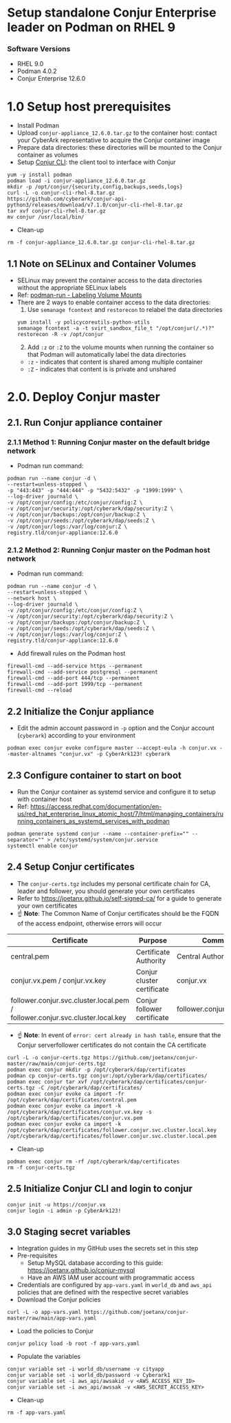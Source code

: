 # Setup standalone Conjur Enterprise leader on Podman on RHEL 9

### Software Versions
- RHEL 9.0
- Podman 4.0.2
- Conjur Enterprise 12.6.0

# 1.0 Setup host prerequisites
- Install Podman
- Upload `conjur-appliance_12.6.0.tar.gz` to the container host: contact your CyberArk representative to acquire the Conjur container image
- Prepare data directories: these directories will be mounted to the Conjur container as volumes
- Setup [Conjur CLI](https://github.com/cyberark/cyberark-conjur-cli): the client tool to interface with Conjur
```console
yum -y install podman
podman load -i conjur-appliance_12.6.0.tar.gz
mkdir -p /opt/conjur/{security,config,backups,seeds,logs}
curl -L -o conjur-cli-rhel-8.tar.gz https://github.com/cyberark/conjur-api-python3/releases/download/v7.1.0/conjur-cli-rhel-8.tar.gz
tar xvf conjur-cli-rhel-8.tar.gz
mv conjur /usr/local/bin/
```
- Clean-up
```console
rm -f conjur-appliance_12.6.0.tar.gz conjur-cli-rhel-8.tar.gz
```

## 1.1 Note on SELinux and Container Volumes
- SELinux may prevent the container access to the data directories without the appropriate SELinux labels
- Ref: [podman-run - Labeling Volume Mounts](https://docs.podman.io/en/latest/markdown/podman-run.1.html)
- There are 2 ways to enable container access to the data directories:
  1. Use `semanage fcontext` and `restorecon` to relabel the data directories
    ```console
    yum install -y policycoreutils-python-utils
    semanage fcontext -a -t svirt_sandbox_file_t "/opt/conjur(/.*)?"
    restorecon -R -v /opt/conjur
    ```
  2. Add `:z` or `:Z` to the volume mounts when running the container so that Podman will automatically label the data directories
    - `:z` - indicates that content is shared among multiple container
    - `:Z` - indicates that content is is private and unshared

# 2.0. Deploy Conjur master
## 2.1. Run Conjur appliance container
### 2.1.1 Method 1: Running Conjur master on the default bridge network
- Podman run command:
```console
podman run --name conjur -d \
--restart=unless-stopped \
-p "443:443" -p "444:444" -p "5432:5432" -p "1999:1999" \
--log-driver journald \
-v /opt/conjur/config:/etc/conjur/config:Z \
-v /opt/conjur/security:/opt/cyberark/dap/security:Z \
-v /opt/conjur/backups:/opt/conjur/backup:Z \
-v /opt/conjur/seeds:/opt/cyberark/dap/seeds:Z \
-v /opt/conjur/logs:/var/log/conjur:Z \
registry.tld/conjur-appliance:12.6.0
```

### 2.1.2 Method 2: Running Conjur master on the Podman host network
- Podman run command:
```console
podman run --name conjur -d \
--restart=unless-stopped \
--network host \
--log-driver journald \
-v /opt/conjur/config:/etc/conjur/config:Z \
-v /opt/conjur/security:/opt/cyberark/dap/security:Z \
-v /opt/conjur/backups:/opt/conjur/backup:Z \
-v /opt/conjur/seeds:/opt/cyberark/dap/seeds:Z \
-v /opt/conjur/logs:/var/log/conjur:Z \
registry.tld/conjur-appliance:12.6.0
```
- Add firewall rules on the Podman host
```console
firewall-cmd --add-service https --permanent
firewall-cmd --add-service postgresql --permanent
firewall-cmd --add-port 444/tcp --permanent
firewall-cmd --add-port 1999/tcp --permanent
firewall-cmd --reload
```

## 2.2 Initialize the Conjur appliance
- Edit the admin account password in `-p` option and the Conjur account (`cyberark`) according to your environment
```console
podman exec conjur evoke configure master --accept-eula -h conjur.vx --master-altnames "conjur.vx" -p CyberArk123! cyberark
```

## 2.3 Configure container to start on boot
- Run the Conjur container as systemd service and configure it to setup with container host
- Ref: <https://access.redhat.com/documentation/en-us/red_hat_enterprise_linux_atomic_host/7/html/managing_containers/running_containers_as_systemd_services_with_podman>
```console
podman generate systemd conjur --name --container-prefix="" --separator="" > /etc/systemd/system/conjur.service
systemctl enable conjur
```

## 2.4 Setup Conjur certificates
- The `conjur-certs.tgz` includes my personal certificate chain for CA, leader and follower, you should generate your own certificates
- Refer to <https://joetanx.github.io/self-signed-ca/> for a guide to generate your own certificates
- ☝️ **Note**: The Common Name of Conjur certificates should be the FQDN of the access endpoint, otherwise errors will occur

|Certificate|Purpose|Common Name|Subject Alternative Names|
|---|---|---|---|
|central.pem|Certificate Authority|Central Authority||
|conjur.vx.pem / conjur.vx.key|Conjur cluster certificate|conjur.vx|conjur.vx|
|follower.conjur.svc.cluster.local.pem / follower.conjur.svc.cluster.local.key|Conjur follower certificate|follower.conjur.svc.cluster.local|follower.conjur.svc.cluster.local|

- ☝️ **Note**: In event of `error: cert already in hash table`, ensure that the Conjur serverfollower certificates do not contain the CA certificate
```console
curl -L -o conjur-certs.tgz https://github.com/joetanx/conjur-master/raw/main/conjur-certs.tgz
podman exec conjur mkdir -p /opt/cyberark/dap/certificates
podman cp conjur-certs.tgz conjur:/opt/cyberark/dap/certificates/
podman exec conjur tar xvf /opt/cyberark/dap/certificates/conjur-certs.tgz -C /opt/cyberark/dap/certificates/
podman exec conjur evoke ca import -fr /opt/cyberark/dap/certificates/central.pem
podman exec conjur evoke ca import -k /opt/cyberark/dap/certificates/conjur.vx.key -s /opt/cyberark/dap/certificates/conjur.vx.pem
podman exec conjur evoke ca import -k /opt/cyberark/dap/certificates/follower.conjur.svc.cluster.local.key /opt/cyberark/dap/certificates/follower.conjur.svc.cluster.local.pem
```
- Clean-up
```console
podman exec conjur rm -rf /opt/cyberark/dap/certificates
rm -f conjur-certs.tgz
```

## 2.5 Initialize Conjur CLI and login to conjur
```console
conjur init -u https://conjur.vx
conjur login -i admin -p CyberArk123!
```

## 3.0 Staging secret variables
- Integration guides in my GitHub uses the secrets set in this step
- Pre-requisites
  - Setup MySQL database according to this guide: <https://joetanx.github.io/conjur-mysql>
  - Have an AWS IAM user account with programmatic access
- Credentials are configured by `app-vars.yaml` in `world_db` and `aws_api` policies that are defined with the respective secret variables
- Download the Conjur policies
```console
curl -L -o app-vars.yaml https://github.com/joetanx/conjur-master/raw/main/app-vars.yaml
```
- Load the policies to Conjur
```console
conjur policy load -b root -f app-vars.yaml
```
- Populate the variables
```console
conjur variable set -i world_db/username -v cityapp
conjur variable set -i world_db/password -v Cyberark1
conjur variable set -i aws_api/awsakid -v <AWS_ACCESS_KEY_ID>
conjur variable set -i aws_api/awssak -v <AWS_SECRET_ACCESS_KEY>
```
- Clean-up
```console
rm -f app-vars.yaml
```
